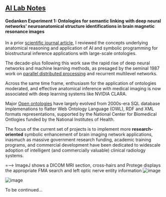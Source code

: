## <u>AI Lab Notes</u>

#### **Gedanken Experiment 1:** Ontologies for semantic linking with deep neural networks' neuroanatomical structure identifications in brain magnetic resonance images


In a prior [scientific journal article](https://anatomypubs.onlinelibrary.wiley.com/doi/10.1002/ar.b.20095), I reviewed the concepts underlying anatomical reasoning and application of AI and symbolic programming for biostructural inference applications with large-scale ontologies.

The decade-plus following this work saw the rapid rise of deep neural networks and machine learning methods, as presaged by the seminal 1987 work on [parallel distributed processing](https://mitpress.mit.edu/9780262680530/parallel-distributed-processing/) and recurrent multilevel networks.  

Across the same time frame, enthusiasm for the application of ontologies moderated, and effective anatomical inference with medical imaging is now associated with deep learning systems like NVIDIA CLARA.  

Major [Open ontologies](https://bioportal.bioontology.org) have largely evolved from 2000s-era SQL database implemenations to flatter Web Ontology Language (OWL), RDF and XML formats representations, supported by the National Center for Biomedical Ontlogies funded by the National Institutes of Health. 

The focus of the current set of projects is to implement more **research-oriented** symbolic enhancement of brain imaging network applications, inasmuch as massive government research funding, academic training programs, and commercial development have been dedicated to widescale adoption of intelligent (and commercially valuable) clinical radiology systems.

 =--> ImageJ shows a DICOM MRI section, cross-hairs  and Protege displays the appropriate FMA search and left optic nerve entity information
![image](https://user-images.githubusercontent.com/71346897/188732792-8c14cda3-7b15-4db0-93ed-8a51517c24fe.png)

![image](https://user-images.githubusercontent.com/71346897/188733109-e45b467a-b5aa-43c5-922a-04d69dbdf5fc.png)

To be continued...
